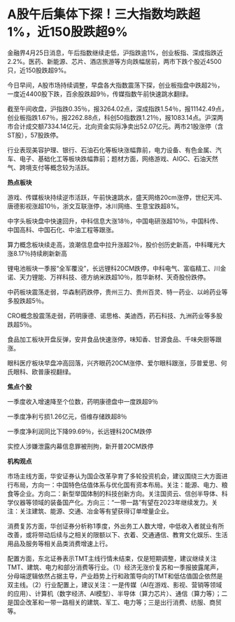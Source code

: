 # A股午后集体下探！三大指数均跌超1%，近150股跌超9%

金融界4月25日消息，午后指数继续走低，沪指跌逾1%，创业板指、深成指跌近2.2%。医药、新能源、芯片、酒店旅游等方向跌幅居前，两市下跌个股近4500只，近150股跌超9%。

今日早间，A股市场持续调整，早盘各大指数震荡下探，创业板指盘中跌超2％，一度近4400股下跌，百余股跌超9％，传媒指数午前快速跳水翻绿。

截至午间收盘，沪指跌0.35％，报3264.02点，深成指跌1.54％，报11142.49点，创业板指跌1.67％，报2262.88点，科创50指数跌1.21％，报1083.14点。沪深两市合计成交额7334.14亿元，北向资金实际净卖出52.07亿元。两市21股涨停（含ST股），57股跌停。

行业表现美容护理、银行、石油石化等板块涨幅靠前，电力设备、有色金属、汽车、电子、基础化工等板块跌幅靠前；题材方面，网络游戏、AIGC、石油天然气、跨境支付等概念较为活跃。

**热点板块**

游戏、传媒板块持续逆市活跃，午前快速跳水，盛天网络20cm涨停，世纪天鸿、唐德影视涨超10％，浙文互联涨停，冰川网络、生意宝跌超8%。

中字头板块盘中快速回升，中科信息大涨18％，中国电研涨超10％，中国科传、中国高科、中国石化、中油工程等跟涨。

算力概念板块续走高，浪潮信息盘中拉升涨超2％，股价创历史新高，中科曙光大涨8.17％持续刷新新高

锂电池板块一季报“全军覆没”，长远锂科20CM跌停，中科电气、富临精工、川金诺、天力锂能、万祥科技、德方纳米跌超10％，胜华新材、天奇股份跌停。

中药板块震荡走弱，华森制药跌停，贵州三力、贵州百灵、特一药业、以岭药业等多股跌超5％。

CRO概念股震荡走弱，药明康德、诺思格、美迪西，药石科技、九洲药业等多股跌超5％。

食品加工板块开盘反弹，安井食品快速涨停，味知香、甘源食品、千味央厨等跟涨。

眼科医疗板块早盘冲高回落，兴齐眼药20CM涨停、爱尔眼科跟涨，莎普爱思、何氏眼科、欧普康视翻绿。

**焦点个股**

一季度收入增速降至个位数，药明康德盘中一度跌超9％

一季度净利亏损1.26亿元，佰维存储跌超8％

一季度净利润同比下降99.69％，长远锂科20CM跌停

实控人涉嫌泄露内幕信息罪被刑拘，新开普20CM跌停

**机构观点**

市场主线方面，华安证券认为国企改革孕育了多轮投资机会，建议围绕三大方面进行布局，方向一：中国特色估值体系与优化国有资本布局。关注：能源、电力、粮食等企业。方向二：新型举国体制的科技创新方向。关注国资云、信创半导体、科学仪器等领域的装备国产化。方向三：“一带一路”有望在2023年继续发力。关注：关注建筑、能源、交通、冶金等有望获得订单增量企业。

消费复苏方面，华创证券分析称1季度，外出务工人数大增，中低收入者就业有所改善，或将带动后续与之相关的限额以下、衣着、交通通信、教育文化娱乐、生活用品及服务等相关品类消费增速上行。

配置方面，东北证券表示TMT主线行情未结束，仅是短期调整，建议继续关注TMT、建筑、电力和部分消费等行业。（1）经济无涨价复苏和一季报披露尾声，分母端逻辑依然占据主导，产业趋势上行和政策导向的TMT和低估值国企依然是双主线。（2）行业配置上，建议关注：一是传媒（AI在游戏、影视、营销等领域的应用）、计算机（数字经济、AI模型）、半导体（算力芯片）、通信（算力等）；二是国企改革和一带一路相关的建筑、军工、电力等；三是出行消费、纺服、商贸等。

